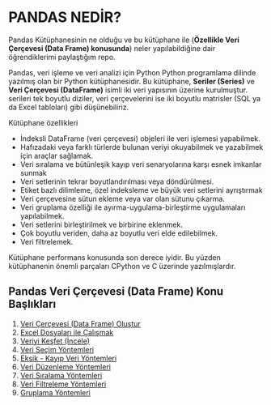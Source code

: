 # PANDAS NEDİR?

Pandas Kütüphanesinin ne olduğu ve bu kütüphane ile (**Özellikle Veri Çerçevesi (Data Frame) konusunda**) neler yapılabildiğine dair öğrendiklerimi paylaştığım repo.

Pandas, veri işleme ve veri analizi için Python Python programlama dilinde yazılmış olan bir Python kütüphanesidir. 
Bu kütüphane, **Seriler (Series)** ve **Veri Çerçevesi (DataFrame)** isimli iki veri yapısının üzerine kurulmuştur. serileri tek boyutlu diziler, veri çerçevelerini ise iki boyutlu matrisler (SQL ya da Excel tabloları) gibi düşünebiliriz.

Kütüphane özellikleri

- İndeksli DataFrame (veri çerçevesi) objeleri ile veri işlemesi yapabilmek.
- Hafızadaki veya farklı türlerde bulunan veriyi okuyabilmek ve yazabilmek için araçlar sağlamak.
- Veri sıralama ve bütünleşik kayıp veri senaryolarına karşı esnek imkanlar sunmak
- Veri setlerinin tekrar boyutlandırılması veya döndürülmesi.
- Etiket bazlı dilimleme, özel indeksleme ve büyük veri setlerini ayrıştırmak
- Veri çerçevesine sütun ekleme veya var olan sütunu çıkarma.
- Veri gruplama özelliği ile ayırma-uygulama-birleştirme uygulamaları yapılabilmek.
- Veri setlerini birleştirilmek ve birbirine eklenmek.
- Çok boyutlu veriden, daha az boyutlu veri elde edilebilmek.
- Veri filtrelemek.

Kütüphane performans konusunda son derece iyidir. Bu yüzden kütüphanenin önemli parçaları CPython ve C üzerinde yazılmışlardır.

## Pandas Veri Çerçevesi (Data Frame) Konu Başlıkları

1. [Veri Çerçevesi (Data Frame) Oluştur](Veri_Cercevesi_Olustur.ipynb)
2. [Excel Dosyaları ile Çalışmak](Excel_Dosyasi_ile_Calis.ipynb)
3. [Veriyi Keşfet (İncele)](Veriyi_Kesfet_incele.ipynb)
4. [Veri Seçim Yöntemleri](Secim_Yontemleri.ipynb)
5. [Eksik - Kayıp Veri Yöntemleri](Eksik_Kayip_Veri_Yontemleri.ipynb)
6. [Veri Düzenleme Yöntemleri](Duzenleme_Yontemleri.ipynb)
7. [Veri Sıralama Yöntemleri](Siralama_Yontemleri.ipynb)
8. [Veri Filtreleme Yöntemleri](Filtreleme_Yontemleri.ipynb)
9. [Gruplama Yöntemleri](Gruplama_Yontemleri.ipynb)
